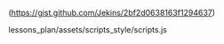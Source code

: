 (https://gist.github.com/Jekins/2bf2d0638163f1294637)

lessons_plan/assets/scripts_style/scripts.js
